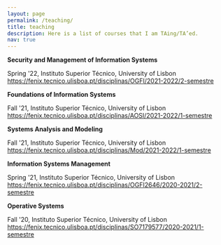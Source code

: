 ```yaml
---
layout: page
permalink: /teaching/
title: teaching
description: Here is a list of courses that I am TAing/TA’ed.
nav: true
---
```




**Security and Management of Information Systems**

Spring '22, Instituto Superior Técnico, University of Lisbon
https://fenix.tecnico.ulisboa.pt/disciplinas/OGFI/2021-2022/2-semestre

**Foundations of Information Systems**

Fall '21, Instituto Superior Técnico, University of Lisbon
https://fenix.tecnico.ulisboa.pt/disciplinas/AOSI/2021-2022/1-semestre

**Systems Analysis and Modeling**

Fall '21, Instituto Superior Técnico, University of Lisbon
https://fenix.tecnico.ulisboa.pt/disciplinas/Mod/2021-2022/1-semestre

**Information Systems Management**

Spring '21, Instituto Superior Técnico, University of Lisbon
https://fenix.tecnico.ulisboa.pt/disciplinas/OGFI2646/2020-2021/2-semestre

**Operative Systems**

Fall '20, Instituto Superior Técnico, University of Lisbon
https://fenix.tecnico.ulisboa.pt/disciplinas/SO7179577/2020-2021/1-semestre
